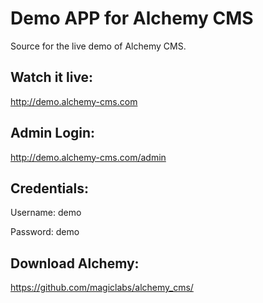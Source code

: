 Demo APP for Alchemy CMS
========================

Source for the live demo of Alchemy CMS.

Watch it live:
--------------

<http://demo.alchemy-cms.com>

Admin Login:
------------

<http://demo.alchemy-cms.com/admin>

Credentials:
------------

Username: demo

Password: demo

Download Alchemy:
-----------------

<https://github.com/magiclabs/alchemy_cms/>
